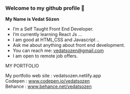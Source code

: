 ### Welcome to my github profile 👋 

<strong>My Name is Vedat Sözen</strong>

- I’m a Self Taught Front End Developer.
- I’m currently learning React Js ...
- I am good at HTML,CSS and Javascript ..
- Ask me about anything about front end development.
- You can reach me: vedatsozen@gmail.com
- I am open to remote job offers.

MY PORTFOLIO 

My portfolio web site : vedatsozen.netlify.app <br>
Codepen : www.codepen.io/vedatsozen <br>
Behance : www.behance.net/vedatsozen
